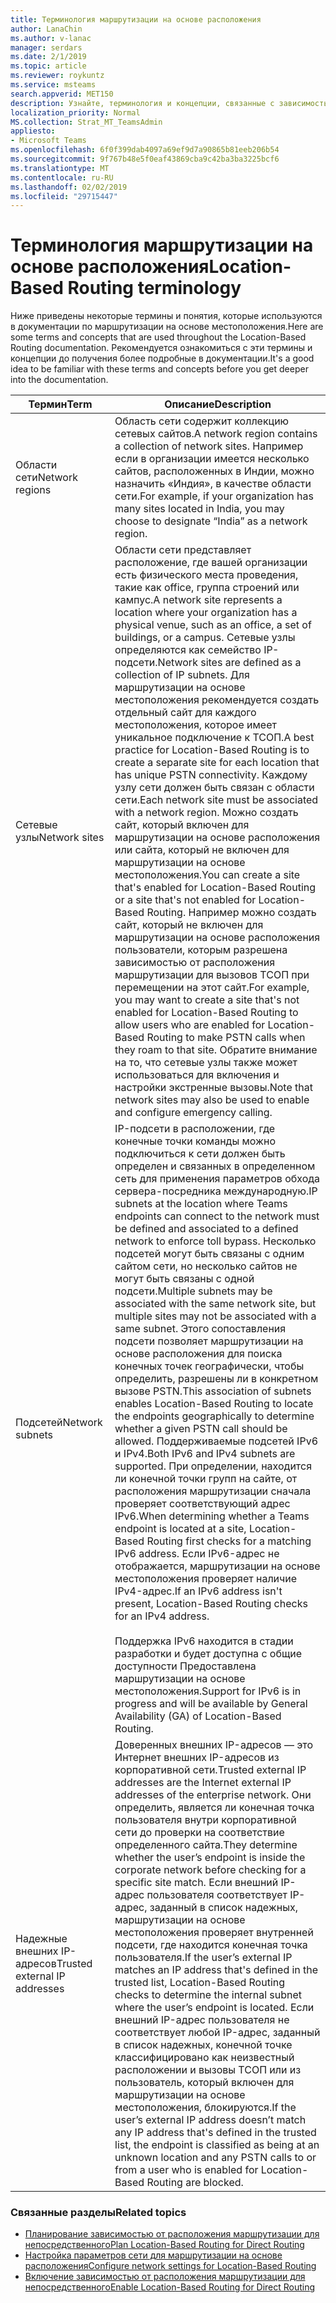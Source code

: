 ```yaml
---
title: Терминология маршрутизации на основе расположения
author: LanaChin
ms.author: v-lanac
manager: serdars
ms.date: 2/1/2019
ms.topic: article
ms.reviewer: roykuntz
ms.service: msteams
search.appverid: MET150
description: Узнайте, терминология и концепции, связанные с зависимостью от расположения маршрутизации для прямой маршрутизации.
localization_priority: Normal
MS.collection: Strat_MT_TeamsAdmin
appliesto:
- Microsoft Teams
ms.openlocfilehash: 6f0f399dab4097a69ef9d7a90865b81eeb206b54
ms.sourcegitcommit: 9f767b48e5f0eaf43869cba9c42ba3ba3225bcf6
ms.translationtype: MT
ms.contentlocale: ru-RU
ms.lasthandoff: 02/02/2019
ms.locfileid: "29715447"
---
```

# <a name="location-based-routing-terminology"></a><span data-ttu-id="258c7-103">Терминология маршрутизации на основе расположения</span><span class="sxs-lookup"><span data-stu-id="258c7-103">Location-Based Routing terminology</span></span> 

<span data-ttu-id="258c7-104">Ниже приведены некоторые термины и понятия, которые используются в документации по маршрутизации на основе местоположения.</span><span class="sxs-lookup"><span data-stu-id="258c7-104">Here are some terms and concepts that are used throughout the Location-Based Routing documentation.</span></span> <span data-ttu-id="258c7-105">Рекомендуется ознакомиться с эти термины и концепции до получения более подробные в документации.</span><span class="sxs-lookup"><span data-stu-id="258c7-105">It's a good idea to be familiar with these terms and concepts before you get deeper into the documentation.</span></span>

|<span data-ttu-id="258c7-106">Термин</span><span class="sxs-lookup"><span data-stu-id="258c7-106">Term</span></span>  |<span data-ttu-id="258c7-107">Описание</span><span class="sxs-lookup"><span data-stu-id="258c7-107">Description</span></span>  |
|---------|---------|
|<span data-ttu-id="258c7-108">Области сети</span><span class="sxs-lookup"><span data-stu-id="258c7-108">Network regions</span></span>     | <span data-ttu-id="258c7-109">Область сети содержит коллекцию сетевых сайтов.</span><span class="sxs-lookup"><span data-stu-id="258c7-109">A network region contains a collection of network sites.</span></span> <span data-ttu-id="258c7-110">Например если в организации имеется несколько сайтов, расположенных в Индии, можно назначить «Индия», в качестве области сети.</span><span class="sxs-lookup"><span data-stu-id="258c7-110">For example, if your organization has many sites located in India, you may choose to designate “India” as a network region.</span></span>        |
|<span data-ttu-id="258c7-111">Сетевые узлы</span><span class="sxs-lookup"><span data-stu-id="258c7-111">Network sites</span></span>    | <span data-ttu-id="258c7-112">Области сети представляет расположение, где вашей организации есть физического места проведения, такие как office, группа строений или кампус.</span><span class="sxs-lookup"><span data-stu-id="258c7-112">A network site represents a location where your organization has a physical venue, such as an office, a set of buildings, or a campus.</span></span> <span data-ttu-id="258c7-113">Сетевые узлы определяются как семейство IP-подсети.</span><span class="sxs-lookup"><span data-stu-id="258c7-113">Network sites are defined as a collection of IP subnets.</span></span> <span data-ttu-id="258c7-114">Для маршрутизации на основе местоположения рекомендуется создать отдельный сайт для каждого местоположения, которое имеет уникальное подключение к ТСОП.</span><span class="sxs-lookup"><span data-stu-id="258c7-114">A best practice for Location-Based Routing is to create a separate site for each location that has unique PSTN connectivity.</span></span>  <span data-ttu-id="258c7-115">Каждому узлу сети должен быть связан с области сети.</span><span class="sxs-lookup"><span data-stu-id="258c7-115">Each network site must be associated with a network region.</span></span> <span data-ttu-id="258c7-116">Можно создать сайт, который включен для маршрутизации на основе расположения или сайта, который не включен для маршрутизации на основе местоположения.</span><span class="sxs-lookup"><span data-stu-id="258c7-116">You can create a site that's enabled for Location-Based Routing or a site that's not enabled for Location-Based Routing.</span></span> <span data-ttu-id="258c7-117">Например можно создать сайт, который не включен для маршрутизации на основе расположения пользователи, которым разрешена зависимостью от расположения маршрутизации для вызовов ТСОП при перемещении на этот сайт.</span><span class="sxs-lookup"><span data-stu-id="258c7-117">For example, you may want to create a site that's not enabled for Location-Based Routing to allow users who are enabled for Location-Based Routing to make PSTN calls when they roam to that site.</span></span> <span data-ttu-id="258c7-118">Обратите внимание на то, что сетевые узлы также может использоваться для включения и настройки экстренные вызовы.</span><span class="sxs-lookup"><span data-stu-id="258c7-118">Note that network sites may also be used to enable and configure emergency calling.</span></span>        |
|<span data-ttu-id="258c7-119">Подсетей</span><span class="sxs-lookup"><span data-stu-id="258c7-119">Network subnets</span></span>     |<span data-ttu-id="258c7-120">IP-подсети в расположении, где конечные точки команды можно подключиться к сети должен быть определен и связанных в определенном сеть для применения параметров обхода сервера-посредника международную.</span><span class="sxs-lookup"><span data-stu-id="258c7-120">IP subnets at the location where Teams endpoints can connect to the network must be defined and associated to a defined network to enforce toll bypass.</span></span> <span data-ttu-id="258c7-121">Несколько подсетей могут быть связаны с одним сайтом сети, но несколько сайтов не могут быть связаны с одной подсети.</span><span class="sxs-lookup"><span data-stu-id="258c7-121">Multiple subnets may be associated with the same network site, but multiple sites may not be associated with a same subnet.</span></span> <span data-ttu-id="258c7-122">Этого сопоставления подсети позволяет маршрутизации на основе расположения для поиска конечных точек географически, чтобы определить, разрешены ли в конкретном вызове PSTN.</span><span class="sxs-lookup"><span data-stu-id="258c7-122">This association of subnets enables Location-Based Routing to locate the endpoints geographically to determine whether a given PSTN call should be allowed.</span></span> <span data-ttu-id="258c7-123">Поддерживаемые подсетей IPv6 и IPv4.</span><span class="sxs-lookup"><span data-stu-id="258c7-123">Both IPv6 and IPv4 subnets are supported.</span></span> <span data-ttu-id="258c7-124">При определении, находится ли конечной точки групп на сайте, от расположения маршрутизации сначала проверяет соответствующий адрес IPv6.</span><span class="sxs-lookup"><span data-stu-id="258c7-124">When determining whether a Teams endpoint is located at a site, Location-Based Routing first checks for a matching IPv6 address.</span></span> <span data-ttu-id="258c7-125">Если IPv6-адрес не отображается, маршрутизации на основе местоположения проверяет наличие IPv4-адрес.</span><span class="sxs-lookup"><span data-stu-id="258c7-125">If an IPv6 address isn't present, Location-Based Routing checks for an IPv4 address.</span></span> <br><br><span data-ttu-id="258c7-126">Поддержка IPv6 находится в стадии разработки и будет доступна с общие доступности Предоставлена маршрутизации на основе местоположения.</span><span class="sxs-lookup"><span data-stu-id="258c7-126">Support for IPv6 is in progress and will be available by General Availability (GA) of Location-Based Routing.</span></span>          |
|<span data-ttu-id="258c7-127">Надежные внешних IP-адресов</span><span class="sxs-lookup"><span data-stu-id="258c7-127">Trusted external IP addresses</span></span>    |<span data-ttu-id="258c7-128">Доверенных внешних IP-адресов — это Интернет внешних IP-адресов из корпоративной сети.</span><span class="sxs-lookup"><span data-stu-id="258c7-128">Trusted external IP addresses are the Internet external IP addresses of the enterprise network.</span></span> <span data-ttu-id="258c7-129">Они определить, является ли конечная точка пользователя внутри корпоративной сети до проверки на соответствие определенного сайта.</span><span class="sxs-lookup"><span data-stu-id="258c7-129">They determine whether the user’s endpoint is inside the corporate network before checking for a specific site match.</span></span> <span data-ttu-id="258c7-130">Если внешний IP-адрес пользователя соответствует IP-адрес, заданный в список надежных, маршрутизации на основе местоположения проверяет внутренней подсети, где находится конечная точка пользователя.</span><span class="sxs-lookup"><span data-stu-id="258c7-130">If the user’s external IP matches an IP address that's defined in the trusted list, Location-Based Routing checks to determine the internal subnet where the user’s endpoint is located.</span></span> <span data-ttu-id="258c7-131">Если внешний IP-адрес пользователя не соответствует любой IP-адрес, заданный в список надежных, конечной точке классифицировано как неизвестный расположении и вызовы ТСОП или из пользователь, который включен для маршрутизации на основе местоположения, блокируются.</span><span class="sxs-lookup"><span data-stu-id="258c7-131">If the user’s external IP address doesn’t match any IP address that's defined in the trusted list, the endpoint is classified as being at an unknown location and any PSTN calls to or from a user who is enabled for Location-Based Routing are blocked.</span></span>          |

### <a name="related-topics"></a><span data-ttu-id="258c7-132">Связанные разделы</span><span class="sxs-lookup"><span data-stu-id="258c7-132">Related topics</span></span>
- [<span data-ttu-id="258c7-133">Планирование зависимостью от расположения маршрутизации для непосредственного</span><span class="sxs-lookup"><span data-stu-id="258c7-133">Plan Location-Based Routing for Direct Routing</span></span>](location-based-routing-plan.md)
- [<span data-ttu-id="258c7-134">Настройка параметров сети для маршрутизации на основе расположения</span><span class="sxs-lookup"><span data-stu-id="258c7-134">Configure network settings for Location-Based Routing</span></span>](location-based-routing-configure-network-settings.md)
- [<span data-ttu-id="258c7-135">Включение зависимостью от расположения маршрутизации для непосредственного</span><span class="sxs-lookup"><span data-stu-id="258c7-135">Enable Location-Based Routing for Direct Routing</span></span>](location-based-routing-enable.md)
